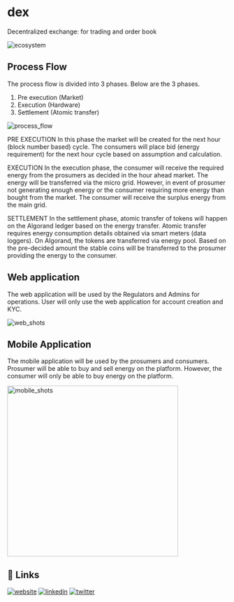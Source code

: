 # dex
Decentralized exchange: for trading and order book

![ecosystem](https://user-images.githubusercontent.com/87982183/211116527-09eb914a-bb08-40cd-9f3d-1b1a9d38a9ae.jpg)




## Process Flow
The process flow is divided into 3 phases. Below are the 3 phases.
1. Pre execution (Market)
2. Execution (Hardware)
3. Settlement (Atomic transfer)

![process_flow](https://user-images.githubusercontent.com/87982183/211114567-82578cb5-7ecb-4180-ade5-517d26156753.png)

PRE EXECUTION
In this phase the market will be created for the next hour (block number based) cycle. The consumers will place bid (energy requirement) for the next hour cycle based on assumption and calculation.

EXECUTION
In the execution phase, the consumer will receive the required energy from the prosumers as decided in the hour ahead market. The energy will be transferred via the micro grid. However, in event of prosumer not generating enough energy or the consumer requiring more energy than bought from the market. The consumer will receive the surplus energy from the main grid.

SETTLEMENT
In the settlement phase, atomic transfer of tokens will happen on the Algorand ledger based on the energy transfer. Atomic transfer requires energy consumption details obtained via smart meters (data loggers). On Algorand, the tokens are transferred via energy pool. Based on the pre-decided amount the stable coins will be transferred to the prosumer providing the energy to the consumer. 

## Web application

The web application will be used by the Regulators and Admins for operations. User will only use the web application for account creation and KYC. 

![web_shots](https://user-images.githubusercontent.com/87982183/211121488-1cb29a12-00b9-4380-b6f7-f6d7f51b4a60.png)


## Mobile Application

The mobile application will be used by the prosumers and consumers. Prosumer will be able to buy and sell energy on the platform. However, the consumer will only be able to buy energy on the platform. 

<img width="391" alt="mobile_shots" src="https://user-images.githubusercontent.com/87982183/211121698-820dfc42-71f1-4516-b50c-b16143681cb2.png">


## 🔗 Links
[![website](https://user-images.githubusercontent.com/87982183/211117597-1c1fa510-d57d-4b20-8f8b-70de744bdd4e.png)](https://www.poweralgo.in/)
[![linkedin](https://img.shields.io/badge/linkedin-0A66C2?style=for-the-badge&logo=linkedin&logoColor=white)](https://www.linkedin.com/company/poweralgo/)
[![twitter](https://img.shields.io/badge/twitter-1DA1F2?style=for-the-badge&logo=twitter&logoColor=white)](https://twitter.com/Invincible_SM)
